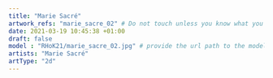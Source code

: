 ```yaml
---
title: "Marie Sacré"
artwork_refs: "marie_sacre_02" # Do not touch unless you know what you are doing
date: 2021-03-19 10:45:38 +01:00
draft: false
model : "RHoK21/marie_sacre_02.jpg" # provide the url path to the model
artists: "Marie Sacré"
artType: "2d"
---
```

